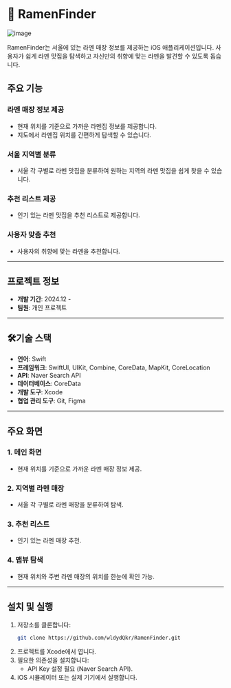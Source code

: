 # 🍜 RamenFinder

![image](https://github.com/user-attachments/assets/bc5fa6bb-2d87-4a4d-84e8-c55ecdda9878)

RamenFinder는 서울에 있는 라멘 매장 정보를 제공하는 iOS 애플리케이션입니다. 사용자가 쉽게 라멘 맛집을 탐색하고 자신만의 취향에 맞는 라멘을 발견할 수 있도록 돕습니다.

## 주요 기능

### **라멘 매장 정보 제공**
- 현재 위치를 기준으로 가까운 라멘집 정보를 제공합니다.
- 지도에서 라멘집 위치를 간편하게 탐색할 수 있습니다.

### **서울 지역별 분류**
- 서울 각 구별로 라멘 맛집을 분류하여 원하는 지역의 라멘 맛집을 쉽게 찾을 수 있습니다.

### **추천 리스트 제공**
- 인기 있는 라멘 맛집을 추천 리스트로 제공합니다.

### **사용자 맞춤 추천**
- 사용자의 취향에 맞는 라멘을 추천합니다.

---

## 프로젝트 정보

- **개발 기간**: 2024.12 -
- **팀원**: 개인 프로젝트

---

## 🛠기술 스택

- **언어**: Swift
- **프레임워크**: SwiftUI, UIKit, Combine, CoreData, MapKit, CoreLocation
- **API**: Naver Search API
- **데이터베이스**: CoreData
- **개발 도구**: Xcode
- **협업 관리 도구**: Git, Figma

---

## 주요 화면

### **1. 메인 화면**
- 현재 위치를 기준으로 가까운 라멘 매장 정보 제공.

### **2. 지역별 라멘 매장**
- 서울 각 구별로 라멘 매장을 분류하여 탐색.

### **3. 추천 리스트**
- 인기 있는 라멘 매장 추천.

### **4. 맵뷰 탐색**
- 현재 위치와 주변 라멘 매장의 위치를 한눈에 확인 가능.

---

## 설치 및 실행

1. 저장소를 클론합니다:
   ```bash
   git clone https://github.com/wldydQkr/RamenFinder.git
   ```
2. 프로젝트를 Xcode에서 엽니다.
3. 필요한 의존성을 설치합니다:
   - API Key 설정 필요 (Naver Search API).
4. iOS 시뮬레이터 또는 실제 기기에서 실행합니다.
